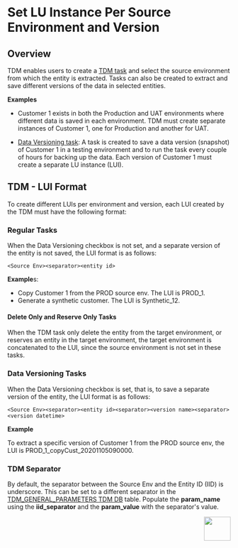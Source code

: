 # Set LU Instance Per Source Environment and Version

## Overview

TDM enables users to create a [TDM task](/articles/TDM/tdm_overview/02_tdm_glossary.md#task) and select the source environment from which the entity is extracted. Tasks can also be created to extract and save different versions of the data in selected entities.

**Examples**

- Customer 1 exists in both the Production and UAT environments where different data is saved in each environment. TDM must create separate instances of Customer 1, one for Production and another for UAT.

- [Data Versioning task](/articles/TDM/tdm_overview/02_tdm_glossary.md#data-flux): A task is created to save a data version (snapshot) of Customer 1 in a testing environment and to run the task every couple of hours for backing up the data. Each version of Customer 1 must create a separate LU instance (LUI).

  

## TDM - LUI Format

To create different LUIs per environment and version, each LUI created by the TDM must have the following format: 

### Regular Tasks

When the  Data Versioning checkbox is not set, and a separate version of the entity is not saved, the LUI format is as follows: 

```
<Source Env><separator><entity id>
```

 **Example**s:

- Copy Customer 1 from the PROD source env. The LUI is PROD_1.
- Generate a synthetic customer. The LUI is Synthetic_12.

#### Delete Only and Reserve Only Tasks

When the TDM task only delete the entity from the target environment, or reserves an entity in the target environment, the target environment is concatenated to the LUI, since the source environment is not set in these tasks.

### Data Versioning Tasks

When the Data Versioning checkbox is set, that is, to save a separate version of the entity, the LUI format is as follows: 

```
<Source Env><separator><entity id><separator><version name><separator><version datetime>
```

**Example**

To extract a specific version of Customer 1 from the PROD source env, the LUI is PROD_1_copyCust_20201105090000. 

### TDM Separator

By default, the separator between the Source Env and the Entity ID (IID) is underscore. This can be set to a different separator in the [TDM_GENERAL_PARAMETERS TDM DB](/articles/TDM/tdm_architecture/02_tdm_database.md#tdm_general_parameters) table. Populate the **param_name** using the **iid_separator** and the **param_value** with the separator's value.   



[<img align="right" width="60" height="54" src="/articles/images/Next.png">](02_tdm_implementation_flow.md)

